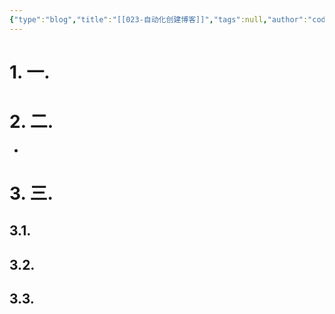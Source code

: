```yaml
---
{"type":"blog","title":"[[023-自动化创建博客]]","tags":null,"author":"codertoro","establish":"2025-02-21","update":"2025-02-21","dg-publish":true,"permalink":"/Blog/023-自动化创建博客/","dgPassFrontmatter":true,"noteIcon":"","created":"2025-02-21T21:00:22.718+08:00","updated":"2025-03-03T20:50:06.466+08:00"}
---
```


# 1. 一. 



# 2. 二. 

- 

# 3. 三. 

## 3.1. 

## 3.2. 

## 3.3. 

